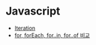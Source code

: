 # Javascript

-   [Iteration](https://kim-geonsik.notion.site/Iteration-96d3e1147aa3446aadcb22fa572dafd8)
-   [for, forEach, for..in, for..of 비교](https://kim-geonsik.notion.site/for-forEach-for-in-for-of-28b69c2e50f141e3979c2bc21e83f7c2)
